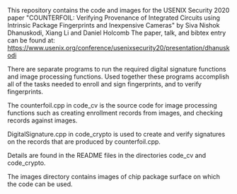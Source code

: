 
This repository contains the code and images for the USENIX Security 2020 paper "COUNTERFOIL: Verifying Provenance of Integrated Circuits using Intrinsic Package Fingerprints and Inexpensive Cameras" by Siva Nishok Dhanuskodi, Xiang Li and Daniel Holcomb
The paper, talk, and bibtex entry can be found at: https://www.usenix.org/conference/usenixsecurity20/presentation/dhanuskodi

There are separate programs to run the required digital signature functions and image processing functions. Used together these programs accomplish all of the tasks needed to enroll and sign fingerprints, and to verify fingerprints.

The counterfoil.cpp in code_cv is the source code for image processing functions such as creating enrollment records from images, and checking records against images.

DigitalSignature.cpp in code_crypto is used to create and verify signatures on the records that are produced by counterfoil.cpp.

Details are found in the README files in the directories code_cv and code_crypto.

The images directory contains images of chip package surface on which the code can be used. 
